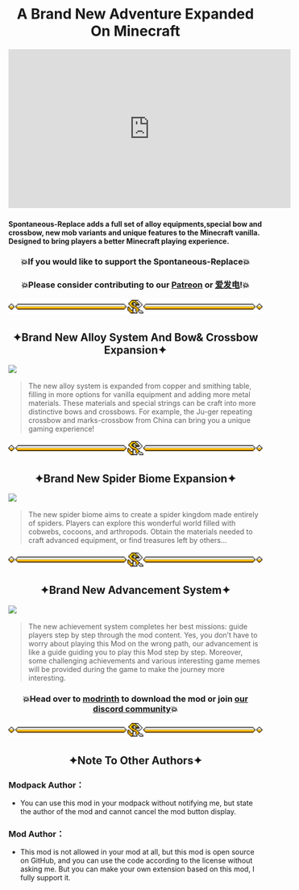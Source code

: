 # <center>A Brand New Adventure Expanded On Minecraft</center>

<iframe width="560" height="315" src="https://www.youtube-nocookie.com/embed/SpDuqRVBmPI" title="YouTube video player" frameborder="0" allow="accelerometer; autoplay; clipboard-write; encrypted-media; gyroscope; picture-in-picture; web-share" allowfullscreen></iframe>

#### Spontaneous-Replace adds a full set of alloy equipments,special bow and crossbow, new mob variants and unique features to the Minecraft vanilla. Designed to bring players a better Minecraft playing experience.

### <center>💥If you would like to support the Spontaneous-Replace💥</center>

### <center>💥Please consider contributing to our [Patreon](https://www.patreon.com/GameGeek_Saikel) or [爱发电](https://afdian.net/a/GameGeek_Saikel)!💥</center>

![Line](https://raw.githubusercontent.com/Saikel-Orado-Liu/Spontaneous-Replace/1.20.2/img/Line.png)

## <center>✦Brand New Alloy System And Bow& Crossbow Expansion✦</center>

![](https://cdn.modrinth.com/data/i7bdRH9R/images/62cb587030b3212ae98f503996f59734ce23c88d.gif)

> The new alloy system is expanded from copper and smithing table, filling in more options for vanilla equipment and adding more metal materials. These
> materials and special strings can be craft into more distinctive bows and crossbows. For example, the Ju-ger repeating crossbow and marks-crossbow from China
> can bring you a unique gaming experience!

![Line](https://raw.githubusercontent.com/Saikel-Orado-Liu/Spontaneous-Replace/1.20.2/img/Line.png)

## <center>✦Brand New Spider Biome Expansion✦</center>

![](https://cdn.modrinth.com/data/i7bdRH9R/images/ea90c3f854c77ed77607d8e268859d2b249d9c40.gif)

> The new spider biome aims to create a spider kingdom made entirely of spiders. Players can explore this wonderful world filled with cobwebs, cocoons, and
> arthropods. Obtain the materials needed to craft advanced equipment, or find treasures left by others...

![Line](https://raw.githubusercontent.com/Saikel-Orado-Liu/Spontaneous-Replace/1.20.2/img/Line.png)

## <center>✦Brand New Advancement System✦</center>

![](https://cdn.modrinth.com/data/i7bdRH9R/images/84cb170a73408a4271859c8827584e733e01b2da.gif)

> The new achievement system completes her best missions: guide players step by step through the mod content. Yes, you don’t have to worry about playing this
> Mod on the wrong path, our advancement is like a guide guiding you to play this Mod step by step. Moreover, some challenging achievements and various
> interesting game memes will be provided during the game to make the journey more interesting.

### <center>💥Head over to [modrinth](https://modrinth.com/mod/spontaneous-replace) to download the mod or join [our discord community](https://discord.com/invite/ChRbMFgVw3)💥</center>

![Line](https://raw.githubusercontent.com/Saikel-Orado-Liu/Spontaneous-Replace/1.20.2/img/Line.png)

## <center>✦Note To Other Authors✦</center>

### Modpack Author：

- You can use this mod in your modpack without notifying me, but state the author of the mod and cannot cancel the mod button display.

### Mod Author：

- This mod is not allowed in your mod at all, but this mod is open source on GitHub, and you can use the code according to the license without asking me. But
  you can make your own extension based on this mod, I fully support it.